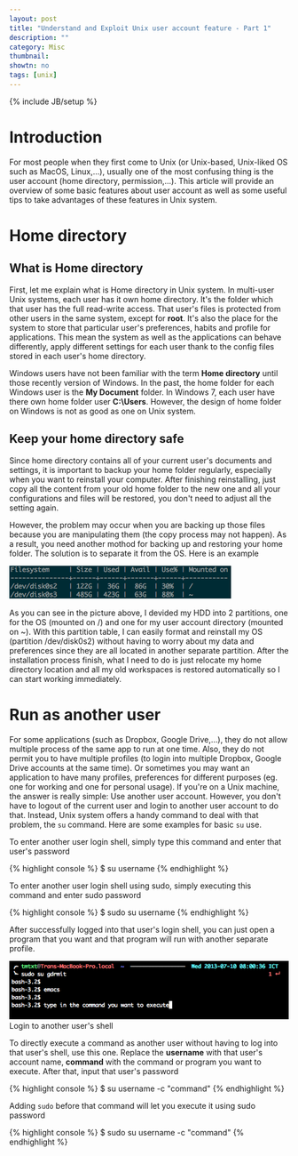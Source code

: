 ```yaml
---
layout: post
title: "Understand and Exploit Unix user account feature - Part 1"
description: ""
category: Misc
thumbnail: 
showtn: no
tags: [unix]
---
```

{% include JB/setup %}

# Introduction

For most people when they first come to Unix (or Unix-based, Unix-liked OS such
as MacOS, Linux,...), usually one of the most confusing thing is the user
account (home directory, permission,...). This article will provide an overview
of some basic features about user account as well as some useful tips to take
advantages of these features in Unix system.

# Home directory

## What is Home directory

First, let me explain what is Home directory in Unix system. In multi-user Unix
systems, each user has it own home directory. It's the folder
which that user has the full read-write access. That user's files is protected
from other users in the same system, except for **root**. It's also the place for
the system to store that particular user's preferences, habits and profile for
applications. This mean the system as well as the applications can behave
differently, apply different settings for each user thank to the config files
stored in each user's home directory.

<!-- more -->

Windows users have not been familiar with the term **Home directory** until
those recently version of Windows. In the past, the home folder for each Windows
user is the **My Document** folder. In Windows 7, each user have there own home
folder user **C:\Users**. However, the design of home folder on Windows is not
as good as one on Unix system.

## Keep your home directory safe

Since home directory contains all of your current user's documents and settings,
it is important to backup your home folder regularly, especially when you
want to reinstall your computer. After finishing reinstalling, just copy all the
content from your old home folder to the new one and all your configurations and
files will be restored, you don't need to adjust all the setting again.

However, the problem may occur when you are backing up those files because you
are manipulating them (the copy process may not happen). As a result, you need
another mothod for backing up and restoring your home folder. The solution is to
separate it from the OS. Here is an example

![df](/files/2013-07-09-understand-and-exploit-unix-user-account-feature/table.png)

As you can see in the picture above, I devided my HDD into 2 partitions, one for
the OS (mounted on /) and one for my user account directory (mounted on ~). With
this partition table, I can easily format and reinstall my OS (partition
/dev/disk0s2) without having to worry about my data and preferences since they
are all located in another separate partition. After the installation process
finish, what I need to do is just relocate my home directory location and all my
old workspaces is restored automatically so I can start working immediately.

# Run as another user

For some applications (such as Dropbox, Google Drive,...), they do not allow
multiple process of the same app to run at one time. Also, they do not permit
you to have multiple profiles (to login into multiple Dropbox, Google Drive
accounts at the same time). Or sometimes you may want an application to have
many profiles, preferences for different purposes (eg. one for working and one for
personal usage). If you're on a Unix machine, the answer is really simple: Use
another user account. However, you don't have to logout of the current user and
login to another user account to do that. Instead, Unix system offers a handy
command to deal with that problem, the `su` command. Here are some examples for
basic `su` use.

To enter another user login shell, simply type this command and enter that
user's password

{% highlight console %}
$ su username
{% endhighlight %}

To enter another user login shell using sudo, simply executing this command and
enter sudo password

{% highlight console %}
$ sudo su username
{% endhighlight %}

After successfully logged into that user's login shell, you can just open a
program that you want and that program will run with another separate profile.

![shell](/files/2013-07-09-understand-and-exploit-unix-user-account-feature/shell.png)  
Login to another user's shell

To directly execute a command as another user without having to log into that
user's shell, use this one. Replace the **username** with that user's account
name, **command** with the command or program you want to execute. After that,
input that user's password

{% highlight console %}
$ su username -c "command"
{% endhighlight %}

Adding `sudo` before that command will let you execute it using sudo password

{% highlight console %}
$ sudo su username -c "command"
{% endhighlight %}
